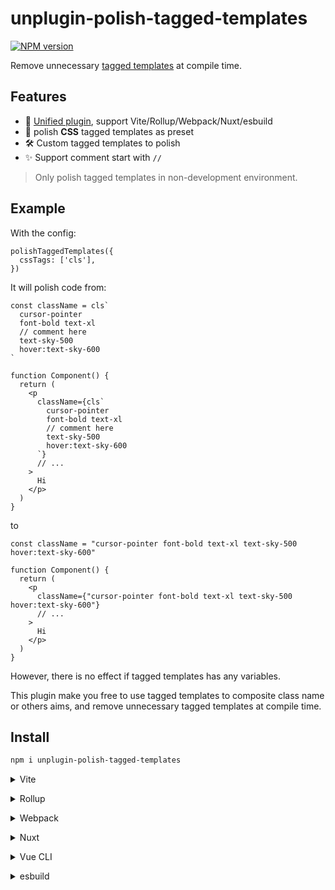# unplugin-polish-tagged-templates

[![NPM version](https://img.shields.io/npm/v/unplugin-polish-tagged-templates?color=a1b858&label=)](https://www.npmjs.com/package/unplugin-polish-tagged-templates)

Remove unnecessary [tagged templates](https://developer.mozilla.org/en-US/docs/Web/JavaScript/Reference/Template_literals#tagged_templates) at compile time.

## Features

- 🦄 [Unified plugin](https://github.com/unjs/unplugin), support Vite/Rollup/Webpack/Nuxt/esbuild
- 💎 polish **CSS** tagged templates as preset
- 🛠️ Custom tagged templates to polish
- ✨ Support comment start with `//`

> Only polish tagged templates in non-development environment.

## Example

With the config:

```tsx
polishTaggedTemplates({
  cssTags: ['cls'],
})
```

It will polish code from:

```tsx
const className = cls`
  cursor-pointer
  font-bold text-xl
  // comment here
  text-sky-500
  hover:text-sky-600
`

function Component() {
  return (
    <p
      className={cls`
        cursor-pointer
        font-bold text-xl
        // comment here
        text-sky-500
        hover:text-sky-600
      `}
      // ...
    >
      Hi
    </p>
  )
}
```

to

```tsx
const className = "cursor-pointer font-bold text-xl text-sky-500 hover:text-sky-600"

function Component() {
  return (
    <p
      className={"cursor-pointer font-bold text-xl text-sky-500 hover:text-sky-600"}
      // ...
    >
      Hi
    </p>
  )
}
```

However, there is no effect if tagged templates has any variables.

This plugin make you free to use tagged templates to composite class name or others aims, and remove unnecessary tagged templates at compile time.

## Install

```bash
npm i unplugin-polish-tagged-templates
```

<details>
<summary>Vite</summary><br>

```ts
// vite.config.ts
import polishTaggedTemplates from 'unplugin-polish-tagged-templates/vite'

export default defineConfig({
  plugins: [
    polishTaggedTemplates({
      /* options */
    }),
  ],
})
```

Example: [`playground/`](./playground/)

<br></details>

<details>
<summary>Rollup</summary><br>

```ts
// rollup.config.js
import polishTaggedTemplates from 'unplugin-polish-tagged-templates/rollup'

export default {
  plugins: [
    polishTaggedTemplates({
      /* options */
    }),
  ],
}
```

<br></details>

<details>
<summary>Webpack</summary><br>

```ts
// webpack.config.js
module.exports = {
  /* ... */
  plugins: [
    require('unplugin-polish-tagged-templates/webpack')({
      /* options */
    }),
  ],
}
```

<br></details>

<details>
<summary>Nuxt</summary><br>

```ts
// nuxt.config.js
export default defineNuxtConfig({
  modules: [
    [
      'unplugin-polish-tagged-templates/nuxt',
      {
        /* options */
      },
    ],
  ],
})
```

> This module works for both Nuxt 2 and [Nuxt Vite](https://github.com/nuxt/vite)

<br></details>

<details>
<summary>Vue CLI</summary><br>

```ts
// vue.config.js
module.exports = {
  configureWebpack: {
    plugins: [
      require('unplugin-polish-tagged-templates/webpack')({
        /* options */
      }),
    ],
  },
}
```

<br></details>

<details>
<summary>esbuild</summary><br>

```ts
// esbuild.config.js
import { build } from 'esbuild'
import polishTaggedTemplates from 'unplugin-polish-tagged-templates/esbuild'

build({
  plugins: [polishTaggedTemplates()],
})
```

<br></details>
